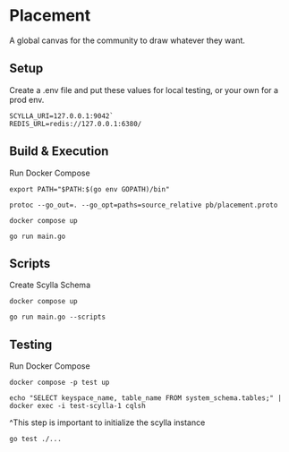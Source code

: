 # Placement

A global canvas for the community to draw whatever they want.

## Setup

Create a .env file and put these values for local testing, or your own for a prod env.

```
SCYLLA_URI=127.0.0.1:9042`
REDIS_URL=redis://127.0.0.1:6380/
```

## Build & Execution

Run Docker Compose

`export PATH="$PATH:$(go env GOPATH)/bin"`

`protoc --go_out=. --go_opt=paths=source_relative pb/placement.proto`

`docker compose up`

`go run main.go`

## Scripts

Create Scylla Schema

`docker compose up`

`go run main.go --scripts`

## Testing

Run Docker Compose

`docker compose -p test up`

`echo "SELECT keyspace_name, table_name FROM system_schema.tables;" | docker exec -i test-scylla-1 cqlsh`

^This step is important to initialize the scylla instance

`go test ./...`